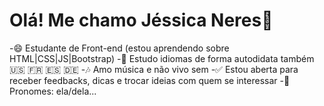 # Olá! Me chamo Jéssica Neres👋

-😄 Estudante de Front-end (estou aprendendo sobre HTML|CSS|JS|Bootstrap)
-📖 Estudo idiomas de forma autodidata também 🇺🇸 🇫🇷 🇪🇸 🇩🇪
-🎶 Amo música e não vivo sem
-✅ Estou aberta para receber feedbacks, dicas e trocar ideias com quem se interessar
-🌻 Pronomes: ela/dela...

